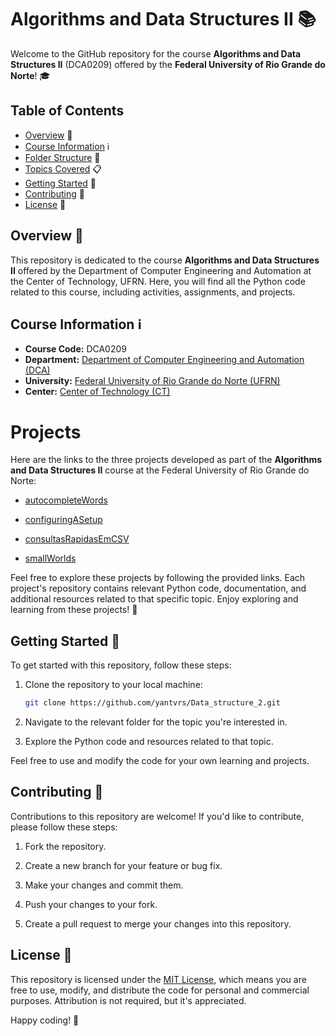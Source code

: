 
# Algorithms and Data Structures II 📚

Welcome to the GitHub repository for the course **Algorithms and Data Structures II** (DCA0209) offered by the **Federal University of Rio Grande do Norte**! 🎓

## Table of Contents
- [Overview](#overview) 🌟
- [Course Information](#course-information) ℹ️
- [Folder Structure](#folder-structure) 📂
- [Topics Covered](#topics-covered) 📋
- [Getting Started](#getting-started) 🚀
- [Contributing](#contributing) 🤝
- [License](#license) 📝

## Overview 🌟

This repository is dedicated to the course **Algorithms and Data Structures II** offered by the Department of Computer Engineering and Automation at the Center of Technology, UFRN. Here, you will find all the Python code related to this course, including activities, assignments, and projects.

## Course Information ℹ️

- **Course Code:** DCA0209
- **Department:** [Department of Computer Engineering and Automation (DCA)](https://www.dca.ufrn.br/)
- **University:** [Federal University of Rio Grande do Norte (UFRN)](https://www.ufrn.br/)
- **Center:** [Center of Technology (CT)](https://www.ct.ufrn.br/)

# Projects

Here are the links to the three projects developed as part of the **Algorithms and Data Structures II** course at the Federal University of Rio Grande do Norte:


- [autocompleteWords](https://github.com/yantvrs/Data_structure_2/tree/main/autocompleteWords)


- [configuringASetup](https://github.com/yantvrs/Data_structure_2/tree/main/configuringASetup)


- [consultasRapidasEmCSV](https://github.com/yantvrs/Data_structure_2/tree/main/consultasRapidasEmCSV)

- [smallWorlds](https://github.com/yantvrs/Data_structure_2/tree/main/smallWorlds)



Feel free to explore these projects by following the provided links. Each project's repository contains relevant Python code, documentation, and additional resources related to that specific topic. Enjoy exploring and learning from these projects! 🚀


## Getting Started 🚀

To get started with this repository, follow these steps:

1. Clone the repository to your local machine:

   ```bash
   git clone https://github.com/yantvrs/Data_structure_2.git
   ```

2. Navigate to the relevant folder for the topic you're interested in.

3. Explore the Python code and resources related to that topic.

Feel free to use and modify the code for your own learning and projects.

## Contributing 🤝

Contributions to this repository are welcome! If you'd like to contribute, please follow these steps:

1. Fork the repository.

2. Create a new branch for your feature or bug fix.

3. Make your changes and commit them.

4. Push your changes to your fork.

5. Create a pull request to merge your changes into this repository.

## License 📝

This repository is licensed under the [MIT License](LICENSE), which means you are free to use, modify, and distribute the code for personal and commercial purposes. Attribution is not required, but it's appreciated.

Happy coding! 🚀
